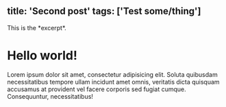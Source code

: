 title: 'Second post'
tags: ['Test some/thing']
---

<div id="excerpt">
  This is the *excerpt*.
</div>

# Hello world!

Lorem ipsum dolor sit amet, consectetur adipisicing elit. Soluta quibusdam necessitatibus tempore ullam incidunt amet omnis, veritatis dicta quisquam accusamus at provident vel facere corporis sed fugiat cumque. Consequuntur, necessitatibus!
